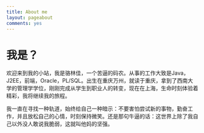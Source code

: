 ```yaml
---
title: About me
layout: pageabout
comments: yes
---
```


# 我是？

欢迎来到我的小站，我是骆林佳，一个苦逼的码农。从事的工作大致是Java，J2EE，前端，Oracle，PL/SQL。出生在重庆万州，就读于重庆，拿到了西南大学的管理学学位，刚刚完成从学生到职业人的转变，现在在上海，生命时刻体验着精彩，我将继续我的旅程。

我一直在寻找一种轨道，始终给自己一种暗示：不要害怕尝试新的事物，勤奋工作，并且放松自己的心情，时刻保持微笑。还是那句牛逼的话：这世界上除了我自己以外没人敢说我脆弱，这就叫他妈的坚强。
